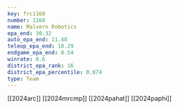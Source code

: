 ```yaml
---
key: frc1168
number: 1168
name: Malvern Robotics
epa_end: 30.32
auto_epa_end: 11.48
teleop_epa_end: 18.29
endgame_epa_end: 0.54
winrate: 0.6
district_epa_rank: 16
district_epa_percentile: 0.874
type: Team
---
```

[[2024arc]]
[[2024mrcmp]]
[[2024pahat]]
[[2024paphi]]
